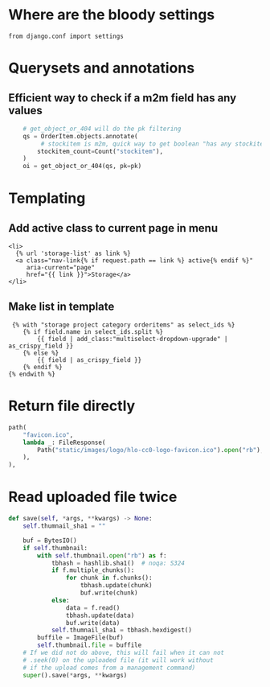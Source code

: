 # Where are the bloody settings
`from django.conf import settings`

# Querysets and annotations
## Efficient way to check if a m2m field has any values
````python
    # get_object_or_404 will do the pk filtering
    qs = OrderItem.objects.annotate(
         # stockitem is m2m, quick way to get boolean "has any stockitems"
        stockitem_count=Count("stockitem"),
    )
    oi = get_object_or_404(qs, pk=pk)
````

# Templating
## Add active class to current page in menu
````jinja
<li>
  {% url 'storage-list' as link %}
  <a class="nav-link{% if request.path == link %} active{% endif %}"
     aria-current="page"
     href="{{ link }}">Storage</a>
</li>
````

## Make list in template
````jinja
 {% with "storage project category orderitems" as select_ids %}
    {% if field.name in select_ids.split %}
        {{ field | add_class:"multiselect-dropdown-upgrade" | as_crispy_field }}
    {% else %}
        {{ field | as_crispy_field }}
    {% endif %}
{% endwith %}
````

# Return file directly
````python
path(
    "favicon.ico",
    lambda _: FileResponse(
        Path("static/images/logo/hlo-cc0-logo-favicon.ico").open("rb"),  # noqa: SIM115
    ),
),
````

# Read uploaded file twice
````python
def save(self, *args, **kwargs) -> None:
    self.thumnail_sha1 = ""

    buf = BytesIO()
    if self.thumbnail:
        with self.thumbnail.open("rb") as f:
            tbhash = hashlib.sha1()  # noqa: S324
            if f.multiple_chunks():
                for chunk in f.chunks():
                    tbhash.update(chunk)
                    buf.write(chunk)
            else:
                data = f.read()
                tbhash.update(data)
                buf.write(data)
            self.thumnail_sha1 = tbhash.hexdigest()
        buffile = ImageFile(buf)
        self.thumbnail.file = buffile
    # If we did not do above, this will fail when it can not
    # .seek(0) on the uploaded file (it will work without
    # if the upload comes from a management command)
    super().save(*args, **kwargs)
````
